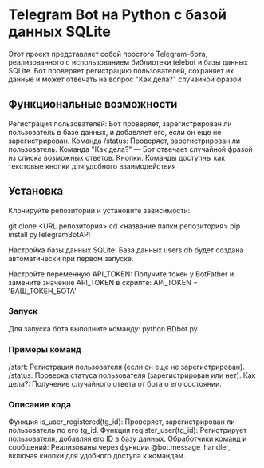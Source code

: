 # Telegram Bot на Python с базой данных SQLite

Этот проект представляет собой простого Telegram-бота, реализованного с использованием библиотеки telebot и базы данных SQLite. Бот проверяет регистрацию пользователей, сохраняет их данные и может отвечать на вопрос "Как дела?" случайной фразой.

## Функциональные возможности
  Регистрация пользователей: Бот проверяет, зарегистрирован ли пользователь в базе данных, и добавляет его, если он еще не зарегистрирован.
  Команда /status: Проверяет, зарегистрирован ли пользователь.
  Команда "Как дела?" — Бот отвечает случайной фразой из списка возможных ответов.
  Кнопки: Команды доступны как текстовые кнопки для удобного взаимодействия

## Установка
Клонируйте репозиторий и установите зависимости:

  git clone <URL репозитория>
  cd <название папки репозитория>
  pip install pyTelegramBotAPI

Настройка базы данных SQLite: База данных users.db будет создана автоматически при первом запуске.

Настройте переменную API_TOKEN: Получите токен у BotFather и замените значение API_TOKEN в скрипте:
  API_TOKEN = 'ВАШ_ТОКЕН_БОТА'

### Запуск
Для запуска бота выполните команду:
  python BDbot.py

### Примеры команд
/start: Регистрация пользователя (если он еще не зарегистрирован).
/status: Проверка статуса пользователя (зарегистрирован или нет).
Как дела?: Получение случайного ответа от бота о его состоянии.

### Описание кода
Функция is_user_registered(tg_id): Проверяет, зарегистрирован ли пользователь по его tg_id.
Функция register_user(tg_id): Регистрирует пользователя, добавляя его ID в базу данных.
Обработчики команд и сообщений: Реализованы через функции @bot.message_handler, включая кнопки для удобного доступа к командам.
